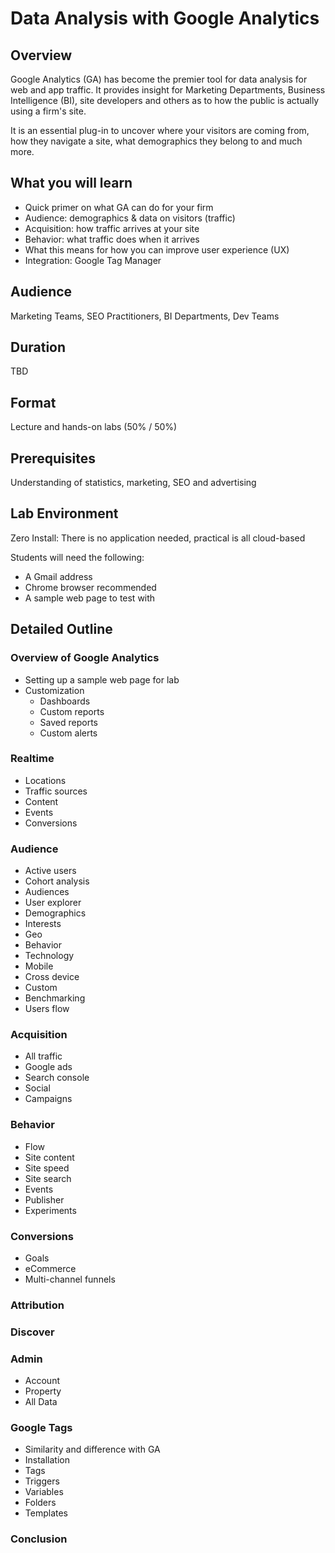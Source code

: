 # Data Analysis with Google Analytics

## Overview

Google Analytics (GA) has become the premier tool for data analysis for web and app traffic. 
It provides insight for Marketing Departments, Business Intelligence (BI), 
site developers and others as to how the public is actually using a firm's site. 

It is an essential plug-in to uncover where your visitors are coming from, 
how they navigate a site, what demographics they belong to and much more.

## What you will learn
* Quick primer on what GA can do for your firm
* Audience: demographics & data on visitors (traffic)
* Acquisition: how traffic arrives at your site
* Behavior: what traffic does when it arrives 
* What this means for how you can improve user experience (UX)
* Integration: Google Tag Manager

## Audience

Marketing Teams, SEO Practitioners, BI Departments, Dev Teams

## Duration

TBD

## Format

Lecture and hands-on labs (50% / 50%)

## Prerequisites

Understanding of statistics, marketing, SEO and advertising

## Lab Environment

Zero Install: There is no application needed, practical is all cloud-based

Students will need the following:

* A Gmail address
* Chrome browser recommended
* A sample web page to test with

## Detailed Outline
### Overview of Google Analytics
* Setting up a sample web page for lab
* Customization
  - Dashboards
  - Custom reports
  - Saved reports
  - Custom alerts
  
### Realtime
  - Locations
  - Traffic sources
  - Content
  - Events
  - Conversions
  
### Audience
  - Active users
  - Cohort analysis
  - Audiences
  - User explorer
  - Demographics
  - Interests
  - Geo
  - Behavior
  - Technology
  - Mobile
  - Cross device
  - Custom
  - Benchmarking
  - Users flow
  
### Acquisition
  - All traffic
  - Google ads
  - Search console
  - Social
  - Campaigns
  
### Behavior
  - Flow
  - Site content
  - Site speed
  - Site search
  - Events
  - Publisher
  - Experiments
  
### Conversions
  - Goals
  - eCommerce
  - Multi-channel funnels
  
### Attribution

### Discover

### Admin
  - Account
  - Property
  - All Data

### Google Tags
  - Similarity and difference with GA
  - Installation
  - Tags
  - Triggers
  - Variables
  - Folders
  - Templates
      
### Conclusion